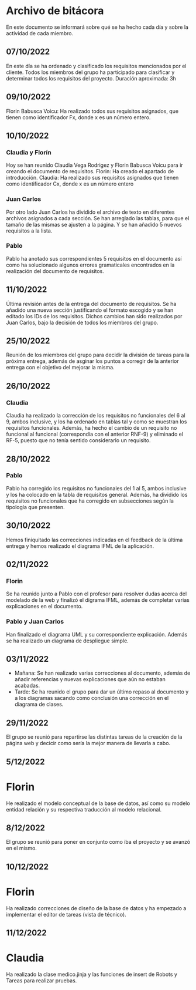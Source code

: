# Archivo de bitácora
En este documento se informará sobre qué se ha hecho cada día y sobre la actividad de cada miembro.

## 07/10/2022
En este día se ha ordenado y clasificado los requisitos mencionados por el cliente.
Todos los miembros del grupo ha participado para clasificar y determinar todos los requisitos del proyecto.
Duración aproximada: 3h

## 09/10/2022
Florin Babusca Voicu: Ha realizado todos sus requisitos asignados, que tienen como identificador Fx, donde x es un número entero. 

## 10/10/2022

### Claudia y Florín
Hoy se han reunido Claudia Vega Rodrigez y Florin Babusca Voicu para ir creando el documento de requisitos. 
Florin: Ha creado el apartado de introducción.
Claudia: Ha realizado sus requisitos asignados que tienen como identificador Cx, donde x es un número entero

### Juan Carlos
Por otro lado Juan Carlos ha dividido el archivo de texto en diferentes archivos asignados a cada sección. Se han arreglado las tablas, para que el tamaño de las mismas se ajusten a la página. Y se han añadido 5 nuevos requisitos a la lista.


### Pablo
Pablo ha anotado sus correspondientes 5 requisitos en el documento así como ha solucionado algunos errores gramaticales encontrados en la realización del documento de requisitos.

## 11/10/2022

Última revisión antes de la entrega del documento de requisitos. Se ha añadido una nueva sección justificando el formato escogido y se han editado los IDs de los requisitos. Dichos cambios han sido realizados por Juan Carlos, bajo la decisión de todos los miembros del grupo.

## 25/10/2022

Reunión de los miembros del grupo para decidir la división de tareas para la próxima entrega, además de asginar los puntos a corregir de la anterior entrega con el objetivo del mejorar la misma.

## 26/10/2022

### Claudia 

Claudia ha realizado la corrección de los requisitos no funcionales del 6 al 9, ambos inclusive, y los ha ordenado en tablas tal y como se muestran los requisitos funcionales. Además, ha hecho el cambio de un requisito no funcional al funcional (correspondía con el anterior RNF-9) y eliminado el RF-5, puesto que no tenía sentido considerarlo un requisito.

## 28/10/2022
### Pablo
Pablo ha corregido los requisitos no funcionales del 1 al 5, ambos inclusive y los ha colocado en la tabla de requisitos general. Además, ha dividido los requisitos no funcionales que ha corregido en subsecciones según la tipología que presenten.

## 30/10/2022
Hemos finiquitado las correcciones indicadas en el feedback de la última entrega y hemos realizado el diagrama IFML de la aplicación.

## 02/11/2022
### Florin
Se ha reunido junto a Pablo con el profesor para resolver dudas acerca del modelado de la web y finalizó el digrama IFML, además de completar varias explicaciones en el documento.

### Pablo y Juan Carlos
Han finalizado el diagrama UML y su correspondiente explicación. Además se ha realizado un diagrama de despliegue simple.

## 03/11/2022
- Mañana: Se han realizado varias correcciones al documento, además de añadir referencias y nuevas explicaciones que aún no estaban acabadas.
- Tarde: Se ha reunido el grupo para dar un último repaso al documento y a los diagramas sacando como conclusión una corrección en el diagrama de clases.

## 29/11/2022
El grupo se reunió para repartirse las distintas tareas de la creación de la página web y decicir como sería la mejor manera de llevarla a cabo.
## 5/12/2022
# Florin
He realizado el modelo conceptual de la base de datos, así como su modelo entidad relación y su respectiva traducción al modelo relacional.
## 8/12/2022
El grupo se reunió para poner en conjunto como iba el proyecto y se avanzó en el mismo.

## 10/12/2022
# Florin
Ha realizado correcciones de diseño de la base de datos y ha empezado a implementar el editor de tareas (vista de técnico).

## 11/12/2022
# Claudia 
Ha realizado la clase medico.jinja y las funciones de insert de Robots y Tareas para realizar pruebas. 
